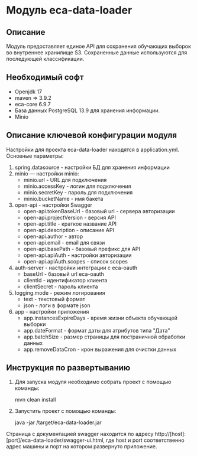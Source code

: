 Модуль eca-data-loader
========================================

Описание
----------------------------------------
   Модуль предоставляет единое API для сохранения обучающих выборок во внутреннее хранилище S3.
   Сохраненные данные используются для последующей классификации. 

Необходимый софт
----------------------------------------
* Openjdk 17
* maven => 3.9.2
* eca-core 6.9.7
* База данных PostgreSQL 13.9 для хранения информации.
* Minio

Описание ключевой конфигурации модуля
----------------------------------------
Настройки для проекта eca-data-loader находятся в application.yml. Основные параметры:
1) spring.datasource - настройки БД для хранения информации
2) minio — настройки minio:
   * minio.url - URL для подключения
   * minio.accessKey - логин для подключения
   * minio.secretKey - пароль для подключения
   * minio.bucketName - имя бакета
3) open-api - настройки Swagger
   * open-api.tokenBaseUrl - базовый url - сервера авторизации
   * open-api.projectVersion - версия API
   * open-api.title - краткое название API
   * open-api.description - описание API
   * open-api.author - автор
   * open-api.email - email для связи
   * open-api.basePath - базовый префикс для API
   * open-api.apiAuth - настройки авторизации
   * open-api.apiAuth.scopes - список scopes
4) auth-server - настройки интеграции с eca-oauth
   * baseUrl - базовый url eca-oauth
   * clientId - идентификатор клиента
   * clientSecret - пароль клиента
5) logging.mode - режим логирования
   * text - текстовый формат
   * json - логи в формате json
6) app - настройки приложения
   * app.instancesExpireDays - время жизни объекта обучающей выборки
   * app.dateFormat - формат даты для атрибутов типа "Дата"
   * app.batchSize - размер страницы для постраничной обработки данных
   * app.removeDataCron - крон выражения для очистки данных
    
Инструкция по развертыванию
----------------------------------------

1. Для запуска модуля необходимо собрать проект с помощью команды:
    
   mvn clean install
    
2. Запустить проект с помощью команды:

    java -jar /target/eca-data-loader.jar

Страница с документацией swagger находится по адресу http://[host]:[port]/eca-data-loader/swagger-ui.html, где host и port
соответственно адрес машины и порт на котором развернуто приложение.
